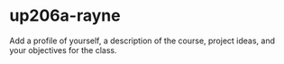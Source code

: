 # up206a-rayne

Add a profile of yourself, a description of the course, project ideas, and your objectives for the class.
